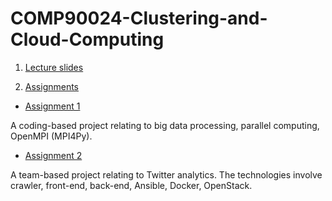# COMP90024-Clustering-and-Cloud-Computing

1. [Lecture slides](https://github.com/infinityglow/COMP90024-Clustering-and-Cloud-Computing/tree/master/Lecture%20Slides)

2. [Assignments](https://github.com/infinityglow/COMP90024-Clustering-and-Cloud-Computing/tree/master/Assignments)

- [Assignment 1](https://github.com/infinityglow/COMP90024-Clustering-and-Cloud-Computing/tree/master/Assignments/Assignment%201)

A coding-based project relating to big data processing, parallel computing, OpenMPI (MPI4Py).

- [Assignment 2](https://github.com/infinityglow/COMP90024-Clustering-and-Cloud-Computing/tree/master/Assignments/Assignment%202)

A team-based project relating to Twitter analytics. The technologies involve crawler, front-end, back-end, Ansible, Docker, OpenStack.
